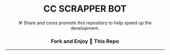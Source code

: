 <h1 align="center">CC SCRAPPER BOT</h1>

<p align="center"> ⚒ Share and cross promote this repository to help speed up the development.</p>

<h3 align="center">Fork and Enjoy 💫 This Repo</h3>

---
